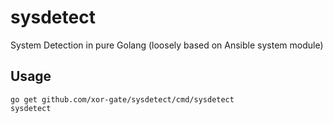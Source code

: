 # sysdetect

System Detection in pure Golang (loosely based on Ansible system module)

## Usage

```
go get github.com/xor-gate/sysdetect/cmd/sysdetect
sysdetect
```
